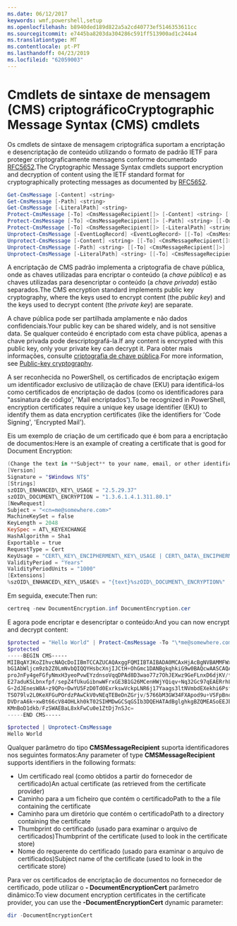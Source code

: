 ```yaml
---
ms.date: 06/12/2017
keywords: wmf,powershell,setup
ms.openlocfilehash: b8940ded189d822a5a2cd40773ef5146353611cc
ms.sourcegitcommit: e7445ba8203da304286c591ff513900ad1c244a4
ms.translationtype: MT
ms.contentlocale: pt-PT
ms.lasthandoff: 04/23/2019
ms.locfileid: "62059003"
---
```

# <a name="cryptographic-message-syntax-cms-cmdlets"></a><span data-ttu-id="937f4-102">Cmdlets de sintaxe de mensagem (CMS) criptográfico</span><span class="sxs-lookup"><span data-stu-id="937f4-102">Cryptographic Message Syntax (CMS) cmdlets</span></span>

<span data-ttu-id="937f4-103">Os cmdlets de sintaxe de mensagem criptográfica suportam a encriptação e desencriptação de conteúdo utilizando o formato de padrão IETF para proteger criptograficamente mensagens conforme documentado [RFC5652](https://tools.ietf.org/html/rfc5652).</span><span class="sxs-lookup"><span data-stu-id="937f4-103">The Cryptographic Message Syntax cmdlets support encryption and decryption of content using the IETF standard format for cryptographically protecting messages as documented by [RFC5652](https://tools.ietf.org/html/rfc5652).</span></span>

```powershell
Get-CmsMessage [-Content] <string>
Get-CmsMessage [-Path] <string>
Get-CmsMessage [-LiteralPath] <string>
Protect-CmsMessage [-To] <CmsMessageRecipient[]> [-Content] <string> [[-OutFile] <string>]
Protect-CmsMessage [-To] <CmsMessageRecipient[]> [-Path] <string> [[-OutFile] <string>]
Protect-CmsMessage [-To] <CmsMessageRecipient[]> [-LiteralPath] <string> [[-OutFile] <string>]
Unprotect-CmsMessage [-EventLogRecord] <EventLogRecord> [[-To] <CmsMessageRecipient[]>] [-IncludeContext]
Unprotect-CmsMessage [-Content] <string> [[-To] <CmsMessageRecipient[]>] [-IncludeContext]
Unprotect-CmsMessage [-Path] <string> [[-To] <CmsMessageRecipient[]>] [-IncludeContext]
Unprotect-CmsMessage [-LiteralPath] <string> [[-To] <CmsMessageRecipient[]>] [-IncludeContext]
```

<span data-ttu-id="937f4-104">A encriptação de CMS padrão implementa a criptografia de chave pública, onde as chaves utilizadas para encriptar o conteúdo (a *chave pública*) e as chaves utilizadas para desencriptar o conteúdo (a *chave privada*) estão separados.</span><span class="sxs-lookup"><span data-stu-id="937f4-104">The CMS encryption standard implements public key cryptography, where the keys used to encrypt content (the *public key*) and the keys used to decrypt content (the *private key*) are separate.</span></span>

<span data-ttu-id="937f4-105">A chave pública pode ser partilhada amplamente e não dados confidenciais.</span><span class="sxs-lookup"><span data-stu-id="937f4-105">Your public key can be shared widely, and is not sensitive data.</span></span> <span data-ttu-id="937f4-106">Se qualquer conteúdo é encriptado com esta chave pública, apenas a chave privada pode descriptografá-la.</span><span class="sxs-lookup"><span data-stu-id="937f4-106">If any content is encrypted with this public key, only your private key can decrypt it.</span></span> <span data-ttu-id="937f4-107">Para obter mais informações, consulte [criptografia de chave pública](https://en.wikipedia.org/wiki/Public-key_cryptography).</span><span class="sxs-lookup"><span data-stu-id="937f4-107">For more information, see [Public-key cryptography](https://en.wikipedia.org/wiki/Public-key_cryptography).</span></span>

<span data-ttu-id="937f4-108">A ser reconhecida no PowerShell, os certificados de encriptação exigem um identificador exclusivo de utilização de chave (EKU) para identificá-los como certificados de encriptação de dados (como os identificadores para "assinatura de código', 'Mail encriptados').</span><span class="sxs-lookup"><span data-stu-id="937f4-108">To be recognized in PowerShell, encryption certificates require a unique key usage identifier (EKU) to identify them as data encryption certificates (like the identifiers for 'Code Signing', 'Encrypted Mail').</span></span>

<span data-ttu-id="937f4-109">Eis um exemplo de criação de um certificado que é bom para a encriptação de documentos:</span><span class="sxs-lookup"><span data-stu-id="937f4-109">Here is an example of creating a certificate that is good for Document Encryption:</span></span>

```powershell
(Change the text in **Subject** to your name, email, or other identifier), and put in a file (i.e.: DocumentEncryption.inf):
[Version]
Signature = "$Windows NT$"
[Strings]
szOID\_ENHANCED\_KEY\_USAGE = "2.5.29.37"
szOID\_DOCUMENT\_ENCRYPTION = "1.3.6.1.4.1.311.80.1"
[NewRequest]
Subject = "<cn=me@somewhere.com>"
MachineKeySet = false
KeyLength = 2048
KeySpec = AT\_KEYEXCHANGE
HashAlgorithm = Sha1
Exportable = true
RequestType = Cert
KeyUsage = "CERT\_KEY\_ENCIPHERMENT\_KEY\_USAGE | CERT\_DATA\_ENCIPHERMENT\_KEY\_USAGE"
ValidityPeriod = "Years"
ValidityPeriodUnits = "1000"
[Extensions]
%szOID\_ENHANCED\_KEY\_USAGE% = "{text}%szOID\_DOCUMENT\_ENCRYPTION%"
```

<span data-ttu-id="937f4-110">Em seguida, execute:</span><span class="sxs-lookup"><span data-stu-id="937f4-110">Then run:</span></span>
```powershell
certreq -new DocumentEncryption.inf DocumentEncryption.cer
```

<span data-ttu-id="937f4-111">E agora pode encriptar e desencriptar o conteúdo:</span><span class="sxs-lookup"><span data-stu-id="937f4-111">And you can now encrypt and decrypt content:</span></span>

```powershell
$protected = "Hello World" | Protect-CmsMessage -To "\*me@somewhere.com\*[](mailto:*leeholm@microsoft.com*)"
$protected
-----BEGIN CMS-----
MIIBqAYJKoZIhvcNAQcDoIIBmTCCAZUCAQAxggFQMIIBTAIBADA0MCAxHjAcBgNVBAMMFWxlZWhv
bG1AbWljcm9zb2Z0LmNvbQIQQYHsbcXnjIJCtH+OhGmc1DANBgkqhkiG9w0BAQcwAASCAQAnkFHM
proJnFy4geFGfyNmxH3yeoPvwEYzdnsoVqqDPAd8D3wao77z7OhJEXwz9GeFLnxD6djKV/tF4PxR
E27aduKSLbnxfpf/sepZ4fUkuGibnwWFrxGE3B1G26MCenHWjYQiqv+Nq32Gc97qEAERrhLv6S4R
G+2dJEnesW8A+z9QPo+DwYU5FzD0Td0ExrkswVckpLNR6j17Yaags3ltNVmbdEXekhi6Psf2MLMP
TSO79lv2L0KeXFGuPOrdzPAwCkV0vNEqTEBeDnZGrjv/5766bM3GW34FXApod9u+VSFpBnqVOCBA
DVDraA6k+xwBt66cV84OHLkh0kT02SIHMDwGCSqGSIb3DQEHATAdBglghkgBZQMEASoEEJbJaiRl
KMnBoD1dkb/FzSWAEBaL8xkFwCu0e1ZtDj7nSJc=
-----END CMS-----

$protected | Unprotect-CmsMessage
Hello World
```

<span data-ttu-id="937f4-112">Qualquer parâmetro do tipo **CMSMessageRecipient** suporta identificadores nos seguintes formatos:</span><span class="sxs-lookup"><span data-stu-id="937f4-112">Any parameter of type **CMSMessageRecipient** supports identifiers in the following formats:</span></span>
- <span data-ttu-id="937f4-113">Um certificado real (como obtidos a partir do fornecedor de certificado)</span><span class="sxs-lookup"><span data-stu-id="937f4-113">An actual certificate (as retrieved from the certificate provider)</span></span>
- <span data-ttu-id="937f4-114">Caminho para a um ficheiro que contém o certificado</span><span class="sxs-lookup"><span data-stu-id="937f4-114">Path to the a file containing the certificate</span></span>
- <span data-ttu-id="937f4-115">Caminho para um diretório que contém o certificado</span><span class="sxs-lookup"><span data-stu-id="937f4-115">Path to a directory containing the certificate</span></span>
- <span data-ttu-id="937f4-116">Thumbprint do certificado (usado para examinar o arquivo de certificados)</span><span class="sxs-lookup"><span data-stu-id="937f4-116">Thumbprint of the certificate (used to look in the certificate store)</span></span>
- <span data-ttu-id="937f4-117">Nome do requerente do certificado (usado para examinar o arquivo de certificados)</span><span class="sxs-lookup"><span data-stu-id="937f4-117">Subject name of the certificate (used to look in the certificate store)</span></span>

<span data-ttu-id="937f4-118">Para ver os certificados de encriptação de documentos no fornecedor de certificado, pode utilizar o **- DocumentEncryptionCert** parâmetro dinâmico:</span><span class="sxs-lookup"><span data-stu-id="937f4-118">To view document encryption certificates in the certificate provider, you can use the **-DocumentEncryptionCert** dynamic parameter:</span></span>

```powershell
dir -DocumentEncryptionCert
```
